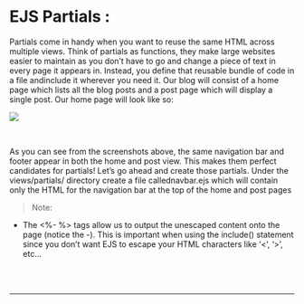 # EJS Partials :

Partials come in handy when you want to reuse the same HTML across multiple views. Think of partials as functions, they make large websites easier to maintain as you don’t have to go and change a piece of text in every page it appears in. Instead, you define that reusable bundle of code in a file andinclude it wherever you need it. Our blog will consist of a home page which lists all the blog posts and a post page which will display a single post. Our home page will look like so:


![](https://i.stack.imgur.com/Jt4nj.png)

<br>

As you can see from the screenshots above, the same navigation bar and footer appear in both the home and post view. This makes them perfect candidates for partials! Let’s go ahead and create those partials. Under the views/partials/ directory create a file callednavbar.ejs which will contain only the HTML for the navigation bar at the top of the home and post pages

> Note:

* The <%- %> tags allow us to output the unescaped content onto the page (notice the -). This is important when using the include() statement since you don’t want EJS to escape your HTML characters like ‘<’, ‘>’, etc…

 


<br>
<br>
<hr>
